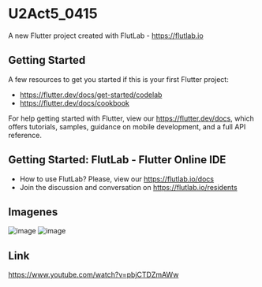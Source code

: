 # U2Act5_0415

A new Flutter project created with FlutLab - https://flutlab.io

## Getting Started

A few resources to get you started if this is your first Flutter project:

- https://flutter.dev/docs/get-started/codelab
- https://flutter.dev/docs/cookbook

For help getting started with Flutter, view our
https://flutter.dev/docs, which offers tutorials,
samples, guidance on mobile development, and a full API reference.

## Getting Started: FlutLab - Flutter Online IDE

- How to use FlutLab? Please, view our https://flutlab.io/docs
- Join the discussion and conversation on https://flutlab.io/residents

## Imagenes 
![image](https://github.com/SantosM128/U2act50415/assets/144056309/06a09df8-f268-403d-8b22-8be6ee974877)
![image](https://github.com/SantosM128/U2act50415/assets/144056309/92e8ea98-0388-4440-9fd8-e12b66ccac34)

## Link
https://www.youtube.com/watch?v=pbjCTDZmAWw
